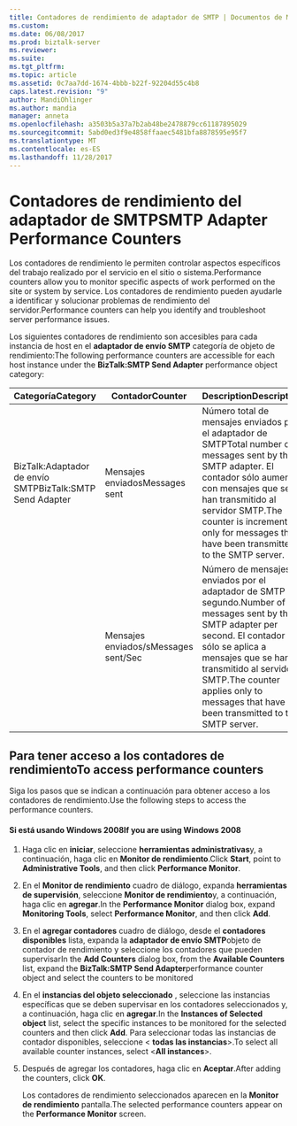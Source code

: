 ```yaml
---
title: Contadores de rendimiento de adaptador de SMTP | Documentos de Microsoft
ms.custom: 
ms.date: 06/08/2017
ms.prod: biztalk-server
ms.reviewer: 
ms.suite: 
ms.tgt_pltfrm: 
ms.topic: article
ms.assetid: 0c7aa7dd-1674-4bbb-b22f-92204d55c4b8
caps.latest.revision: "9"
author: MandiOhlinger
ms.author: mandia
manager: anneta
ms.openlocfilehash: a3503b5a37a7b2ab48be2478879cc61187895029
ms.sourcegitcommit: 5abd0ed3f9e4858ffaaec5481bfa8878595e95f7
ms.translationtype: MT
ms.contentlocale: es-ES
ms.lasthandoff: 11/28/2017
---
```

# <a name="smtp-adapter-performance-counters"></a><span data-ttu-id="a55c5-102">Contadores de rendimiento del adaptador de SMTP</span><span class="sxs-lookup"><span data-stu-id="a55c5-102">SMTP Adapter Performance Counters</span></span>
<span data-ttu-id="a55c5-103">Los contadores de rendimiento le permiten controlar aspectos específicos del trabajo realizado por el servicio en el sitio o sistema.</span><span class="sxs-lookup"><span data-stu-id="a55c5-103">Performance counters allow you to monitor specific aspects of work performed on the site or system by service.</span></span> <span data-ttu-id="a55c5-104">Los contadores de rendimiento pueden ayudarle a identificar y solucionar problemas de rendimiento del servidor.</span><span class="sxs-lookup"><span data-stu-id="a55c5-104">Performance counters can help you identify and troubleshoot server performance issues.</span></span>  
  
 <span data-ttu-id="a55c5-105">Los siguientes contadores de rendimiento son accesibles para cada instancia de host en el **adaptador de envío SMTP** categoría de objeto de rendimiento:</span><span class="sxs-lookup"><span data-stu-id="a55c5-105">The following performance counters are accessible for each host instance under the **BizTalk:SMTP Send Adapter** performance object category:</span></span>  
  
|<span data-ttu-id="a55c5-106">**Categoría**</span><span class="sxs-lookup"><span data-stu-id="a55c5-106">**Category**</span></span>|<span data-ttu-id="a55c5-107">**Contador**</span><span class="sxs-lookup"><span data-stu-id="a55c5-107">**Counter**</span></span>|<span data-ttu-id="a55c5-108">**Description**</span><span class="sxs-lookup"><span data-stu-id="a55c5-108">**Description**</span></span>|  
|------------------|-----------------|---------------------|  
|<span data-ttu-id="a55c5-109">BizTalk:Adaptador de envío SMTP</span><span class="sxs-lookup"><span data-stu-id="a55c5-109">BizTalk:SMTP Send Adapter</span></span>|<span data-ttu-id="a55c5-110">Mensajes enviados</span><span class="sxs-lookup"><span data-stu-id="a55c5-110">Messages sent</span></span>|<span data-ttu-id="a55c5-111">Número total de mensajes enviados por el adaptador de SMTP</span><span class="sxs-lookup"><span data-stu-id="a55c5-111">Total number of messages sent by the SMTP adapter.</span></span> <span data-ttu-id="a55c5-112">El contador sólo aumenta con mensajes que se han transmitido al servidor SMTP.</span><span class="sxs-lookup"><span data-stu-id="a55c5-112">The counter is incremented only for messages that have been transmitted to the SMTP server.</span></span>|  
||<span data-ttu-id="a55c5-113">Mensajes enviados/s</span><span class="sxs-lookup"><span data-stu-id="a55c5-113">Messages sent/Sec</span></span>|<span data-ttu-id="a55c5-114">Número de mensajes enviados por el adaptador de SMTP por segundo.</span><span class="sxs-lookup"><span data-stu-id="a55c5-114">Number of messages sent by the SMTP adapter per second.</span></span> <span data-ttu-id="a55c5-115">El contador sólo se aplica a mensajes que se han transmitido al servidor SMTP.</span><span class="sxs-lookup"><span data-stu-id="a55c5-115">The counter applies only to messages that have been transmitted to the SMTP server.</span></span>|  
  
## <a name="to-access-performance-counters"></a><span data-ttu-id="a55c5-116">Para tener acceso a los contadores de rendimiento</span><span class="sxs-lookup"><span data-stu-id="a55c5-116">To access performance counters</span></span>  
 <span data-ttu-id="a55c5-117">Siga los pasos que se indican a continuación para obtener acceso a los contadores de rendimiento.</span><span class="sxs-lookup"><span data-stu-id="a55c5-117">Use the following steps to access the performance counters.</span></span>  
  
#### <a name="if-you-are-using-windows-2008"></a><span data-ttu-id="a55c5-118">Si está usando Windows 2008</span><span class="sxs-lookup"><span data-stu-id="a55c5-118">If you are using Windows 2008</span></span>  
  
1.  <span data-ttu-id="a55c5-119">Haga clic en **iniciar**, seleccione **herramientas administrativas**y, a continuación, haga clic en **Monitor de rendimiento**.</span><span class="sxs-lookup"><span data-stu-id="a55c5-119">Click **Start**, point to **Administrative Tools**, and then click **Performance Monitor**.</span></span>  
  
2.  <span data-ttu-id="a55c5-120">En el **Monitor de rendimiento** cuadro de diálogo, expanda **herramientas de supervisión**, seleccione **Monitor de rendimiento**y, a continuación, haga clic en **agregar**.</span><span class="sxs-lookup"><span data-stu-id="a55c5-120">In the **Performance Monitor** dialog box, expand **Monitoring Tools**, select **Performance Monitor**, and then click **Add**.</span></span>  
  
3.  <span data-ttu-id="a55c5-121">En el **agregar contadores** cuadro de diálogo, desde el **contadores disponibles** lista, expanda la **adaptador de envío SMTP**objeto de contador de rendimiento y seleccione los contadores que pueden supervisar</span><span class="sxs-lookup"><span data-stu-id="a55c5-121">In the **Add Counters** dialog box, from the **Available Counters** list, expand the **BizTalk:SMTP Send Adapter**performance counter object and select the counters to be monitored</span></span>  
  
4.  <span data-ttu-id="a55c5-122">En el **instancias del objeto seleccionado** , seleccione las instancias específicas que se deben supervisar en los contadores seleccionados y, a continuación, haga clic en **agregar**.</span><span class="sxs-lookup"><span data-stu-id="a55c5-122">In the **Instances of Selected object** list, select the specific instances to be monitored for the selected counters and then click **Add**.</span></span>  <span data-ttu-id="a55c5-123">Para seleccionar todas las instancias de contador disponibles, seleccione \< **todas las instancias**\>.</span><span class="sxs-lookup"><span data-stu-id="a55c5-123">To select all available counter instances, select \<**All instances**\>.</span></span>  
  
5.  <span data-ttu-id="a55c5-124">Después de agregar los contadores, haga clic en **Aceptar**.</span><span class="sxs-lookup"><span data-stu-id="a55c5-124">After adding the counters, click **OK**.</span></span>  
  
     <span data-ttu-id="a55c5-125">Los contadores de rendimiento seleccionados aparecen en la **Monitor de rendimiento** pantalla.</span><span class="sxs-lookup"><span data-stu-id="a55c5-125">The selected performance counters appear on the **Performance Monitor** screen.</span></span>